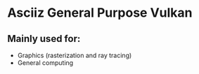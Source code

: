 # Asciiz General Purpose Vulkan

## Mainly used for:

- Graphics (rasterization and ray tracing)
- General computing